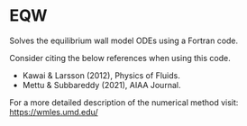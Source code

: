 # EQW
Solves the equilibrium wall model ODEs using a Fortran code.

Consider citing the below references when using this code.        
- Kawai & Larsson (2012), Physics of Fluids.                  
- Mettu & Subbareddy (2021), AIAA Journal.                    

For a more detailed description of the numerical method visit: https://wmles.umd.edu/
